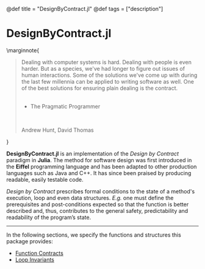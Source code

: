 @def title = "DesignByContract.jl"
@def tags = ["description"]

# DesignByContract.jl

\marginnote{
<blockquote>
Dealing with computer systems is hard. Dealing with people is even harder. But as a species,
we've had longer to figure out issues of human interactions. Some of the solutions we've come
up with during the last few millennia can be applied to writing software as well.
One of the best solutions for ensuring plain dealing is the contract.

<br>
<br>

- The Pragmatic Programmer

<br>

Andrew Hunt, David Thomas
</blockquote>
}

**DesignByContract.jl** is an implementation of the _Design by Contract_ paradigm in **Julia**.
The method for software design was first introduced in the **Eiffel** programming language and has
been adapted to other production languages such as Java and C++. It has since been praised by
producing readable, easily testable code.

_Design by Contract_ prescribes formal conditions to the state of a method's execution, loop and even
data structures. *E.g.* one must define the prerequisites and post-conditions expected so that the function
is better described and, thus, contributes to the general safety, predictability and readability of
the program’s state.

---

In the following sections, we specify the functions and structures this package provides:

- [Function Contracts](/functions/functions)
- [Loop Invariants](/loopinvariant/loopinvariant)
